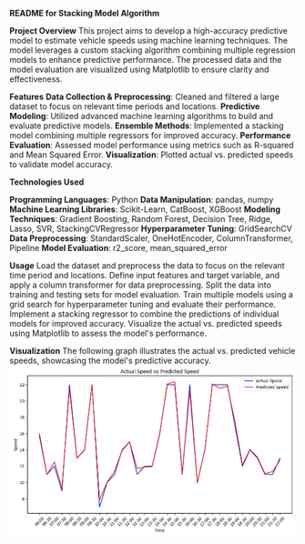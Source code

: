 **README for Stacking Model Algorithm**

**Project Overview**
This project aims to develop a high-accuracy predictive model to estimate vehicle speeds using machine learning techniques. The model leverages a custom stacking algorithm combining multiple regression models to enhance predictive performance. The processed data and the model evaluation are visualized using Matplotlib to ensure clarity and effectiveness.

**Features**
**Data Collection & Preprocessing**: Cleaned and filtered a large dataset to focus on relevant time periods and locations.
**Predictive Modeling**: Utilized advanced machine learning algorithms to build and evaluate predictive models.
**Ensemble Methods**: Implemented a stacking model combining multiple regressors for improved accuracy.
**Performance Evaluation**: Assessed model performance using metrics such as R-squared and Mean Squared Error.
**Visualization**: Plotted actual vs. predicted speeds to validate model accuracy.

**Technologies Used**

**Programming Languages**: Python
**Data Manipulation**: pandas, numpy
**Machine Learning Libraries**: Scikit-Learn, CatBoost, XGBoost
**Modeling Techniques**: Gradient Boosting, Random Forest, Decision Tree, Ridge, Lasso, SVR, StackingCVRegressor
**Hyperparameter Tuning**: GridSearchCV
**Data Preprocessing**: StandardScaler, OneHotEncoder, ColumnTransformer, Pipeline
**Model Evaluation**: r2_score, mean_squared_error



**Usage**
Load the dataset and preprocess the data to focus on the relevant time period and locations.
Define input features and target variable, and apply a column transformer for data preprocessing.
Split the data into training and testing sets for model evaluation.
Train multiple models using a grid search for hyperparameter tuning and evaluate their performance.
Implement a stacking regressor to combine the predictions of individual models for improved accuracy.
Visualize the actual vs. predicted speeds using Matplotlib to assess the model's performance.

**Visualization**
The following graph illustrates the actual vs. predicted vehicle speeds, showcasing the model's predictive accuracy.
![Actual Speed vs Predicted Speed](./images/Improved_Speed_Prediction.jpg)